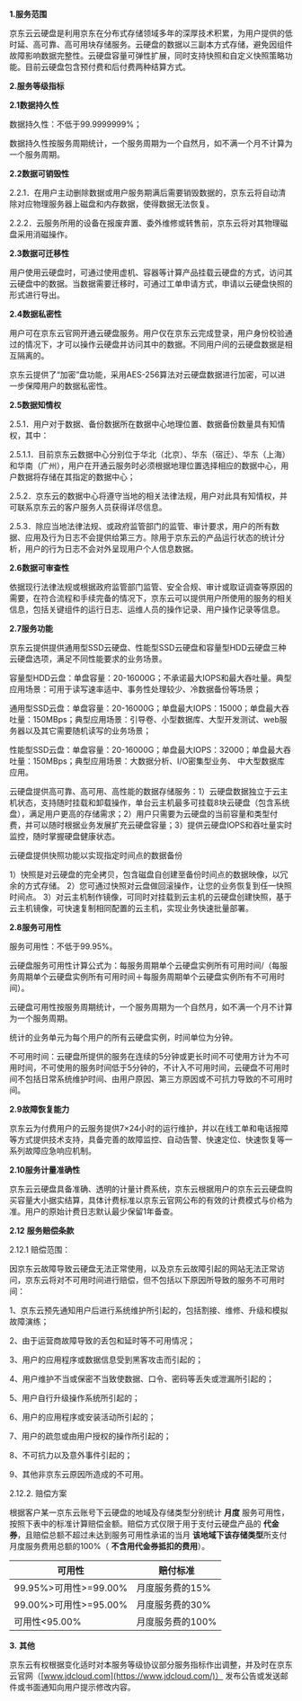 **1.服务范围**

京东云云硬盘是利用京东在分布式存储领域多年的深厚技术积累，为用户提供的低时延、高可靠、高可用块存储服务。云硬盘的数据以三副本方式存储，避免因组件故障影响数据完整性。云硬盘容量可弹性扩展，同时支持快照和自定义快照策略功能。目前云硬盘包含预付费和后付费两种结算方式。

**2.服务等级指标**

**2.1数据持久性**

数据持久性：不低于99.9999999%；

数据持久性按服务周期统计，一个服务周期为一个自然月，如不满一个月不计算为一个服务周期。

**2.2数据可销毁性**

2.2.1．在用户主动删除数据或用户服务期满后需要销毁数据的，京东云将自动清除对应物理服务器上磁盘和内存数据，使得数据无法恢复。

2.2.2．云服务所用的设备在报废弃置、委外维修或转售前，京东云将对其物理磁盘采用消磁操作。

**2.3数据可迁移性**

用户使用云硬盘时，可通过使用虚机、容器等计算产品挂载云硬盘的方式，访问其云硬盘中的数据。当数据需要迁移时，可通过工单申请方式，申请以云硬盘快照的形式进行导出。

**2.4数据私密性**

用户可在京东云官网开通云硬盘服务。用户仅在京东云完成登录，用户身份校验通过的情况下，才可以操作云硬盘并访问其中的数据。不同用户间的云硬盘数据是相互隔离的。

京东云提供了“加密”盘功能，采用AES-256算法对云硬盘数据进行加密，可以进一步保障用户的数据私密性。

**2.5数据知情权**

2.5.1．用户对于数据、备份数据所在数据中心地理位置、数据备份数量具有知情权，其中：

2.5.1.1．目前京东云数据中心分别位于华北（北京）、华东（宿迁）、华东（上海）和华南（广州），用户在开通云服务时必须根据地理位置选择相应的数据中心，用户数据将存储在其指定的数据中心；

2.5.2．京东云的数据中心将遵守当地的相关法律法规，用户对此具有知情权，并可联系京东云的客户服务人员获得详尽信息。

2.5.3．除应当地法律法规、或政府监管部门的监管、审计要求，用户的所有数据、应用及行为日志不会提供给第三方。除用于京东云的产品运行状态的统计分析，用户的行为日志不会对外呈现用户个人信息数据。

**2.6数据可审查性**

依据现行法律法规或根据政府监管部门监管、安全合规、审计或取证调查等原因的需要，在符合流程和手续完备的情况下，京东云可以提供用户所使用的服务的相关信息，包括关键组件的运行日志、运维人员的操作记录、用户操作记录等信息。

**2.7服务功能**

京东云提供提供通用型SSD云硬盘、性能型SSD云硬盘和容量型HDD云硬盘三种云硬盘选项，满足不同性能要求的业务场景。

容量型HDD云盘：单盘容量：20-16000G；不承诺最大IOPS和最大吞吐量。典型应用场景：可用于读写速率适中、事务性处理较少、冷数据备份等场景； 

通用型SSD云盘：单盘容量：20-16000G；单盘最大IOPS：15000；单盘最大吞吐量：150MBps；典型应用场景：引导卷、小型数据库、大型开发测试、web服务器以及其它需要随机读写的业务场景； 

性能型SSD云盘：单盘容量：20-16000G；单盘最大IOPS：32000；单盘最大吞吐量：150MBps；典型应用场景：大数据分析、I/O密集型业务、 中大型数据库应用。

云硬盘提供高可靠、高可用、高性能的数据存储服务：1）云硬盘数据独立于云主机状态，支持随时挂载和卸载操作，单台云主机最多可挂载8块云硬盘（包含系统盘），满足用户更高的存储需求；2）用户只需要为云硬盘的当前容量和类型付费，并可以随时根据业务发展扩充云硬盘容量；3）提供云硬盘IOPS和吞吐量实时监控，随时掌握硬盘健康状态。

云硬盘提供快照功能以实现指定时间点的数据备份

1）快照是对云硬盘的完全拷贝，包含磁盘自创建至备份时间点的数据映像，以冗余的方式存储。 2）您可通过快照对云盘做回滚操作，让您的业务恢复到任一快照时间点。 3）对云主机制作镜像，可同时对挂载到云主机的云硬盘创建快照，基于云主机镜像，可快速复制相同配置的云主机，实现业务快速批量部署。

**2.8服务可用性**

服务可用性：不低于99.95%。

云硬盘服务可用性计算公式为：每服务周期单个云硬盘实例所有可用时间/（每服务周期单个云硬盘实例所有可用时间＋每服务周期单个云硬盘实例所有不可用时间）。

云硬盘可用性按服务周期统计，一个服务周期为一个自然月，如不满一个月不计算为一个服务周期。

统计的业务单元为每个用户的所有云硬盘实例，时间单位为分钟。

不可用时间：云硬盘所提供的服务在连续的5分钟或更长时间不可使用方计为不可用时间，不可使用的服务时间低于5分钟的，不计入不可用时间，云硬盘不可用时间不包括日常系统维护时间、由用户原因、第三方原因或不可抗力导致的不可用时间。

**2.9故障恢复能力**

京东云为付费用户的云服务提供7×24小时的运行维护，并以在线工单和电话报障等方式提供技术支持，具备完善的故障监控、自动告警、快速定位、快速恢复等一系列故障应急响应机制。

**2.10服务计量准确性**

京东云云硬盘具备准确、透明的计量计费系统，京东云根据用户的京东云云硬盘购买容量大小据实结算，具体计费标准以京东云官网公布的有效的计费模式与价格为准。用户的原始计费日志默认最少保留1年备查。

**2.12** **服务赔偿条款**

2.12.1 赔偿范围：

因京东云故障导致云硬盘无法正常使用，以及京东云故障引起的网站无法正常访问，京东云将对不可用时间进行赔偿，但不包括以下原因所导致的服务不可用时间：

1、京东云预先通知用户后进行系统维护所引起的，包括割接、维修、升级和模拟故障演练；

2、由于运营商故障导致的丢包和延时等不可用情况；

3、用户的应用程序或数据信息受到黑客攻击而引起的；

4、用户维护不当或保密不当致使数据、口令、密码等丢失或泄漏所引起的；

5、用户自行升级操作系统所引起的；

6、用户的应用程序或安装活动所引起的；

7、用户的疏忽或由用户授权的操作所引起的；

8、不可抗力以及意外事件引起的；

9、其他非京东云原因所造成的不可用。

2.12.2. 赔偿方案

根据客户某一京东云账号下云硬盘的地域及存储类型分别统计 **月度** 服务可用性，按照下表中的标准计算赔偿金额。赔偿方式仅限于用于支付云硬盘产品的 **代金券**，且赔偿总额不超过未达到服务可用性承诺的当月 **该地域下该存储类型**所支付月度服务费用总额的100%（ **不含用代金券抵扣的费用**）。 

 

| **可用性**            | **赔付标准**     |
| --------------------- | ---------------- |
| 99.95%>可用性>=99.00% | 月度服务费的15%  |
| 99.00%>可用性>=95.00% | 月度服务费的30%  |
| 可用性<95.00%         | 月度服务费的100% |

 

**3.** **其他**

京东云有权根据变化适时对本服务等级协议部分服务指标作出调整，并及时在京东云官网（[www.jdcloud.com](https://www.jdcloud.com/)） 发布公告或发送邮件或书面通知向用户提示修改内容。

 
